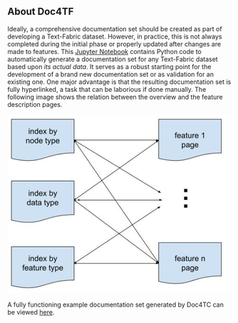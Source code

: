 ## About Doc4TF

Ideally, a comprehensive documentation set should be created as part of developing a Text-Fabric dataset. However, in practice, this is not always completed during the initial phase or properly updated after changes are made to features. This [Jupyter Notebook](https://github.com/tonyjurg/Doc4TF/blob/main/CreateFeatureDoc.ipynb) contains Python code to automatically generate a documentation set for any Text-Fabric dataset based upon *its actual data*. It serves as a robust starting point for the development of a brand new documentation set or as validation for an existing one. One major advantage is that the resulting documentation set is fully hyperlinked, a task that can be laborious if done manually. The following image shows the relation between the overview and the feature description pages.

<img src="assets/images/Doc4TF_overview.jpg">

A fully functioning example documentation set generated by Doc4TC can be viewed [here](https://github.com/tonyjurg/Doc4TF/blob/main/results/featuresbynodetype.md).

